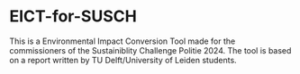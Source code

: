 # EICT-for-SUSCH
This is a Environmental Impact Conversion Tool made for the commissioners of the Sustainiblity Challenge Politie 2024. The tool is based on a report written by TU Delft/University of Leiden students.
